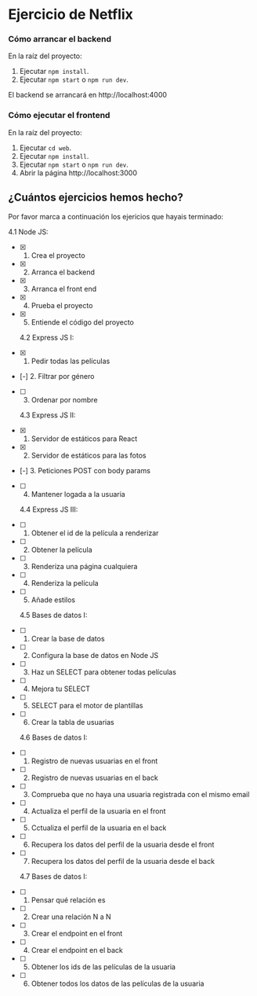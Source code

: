 # Ejercicio de Netflix

### Cómo arrancar el backend

En la raíz del proyecto:

1. Ejecutar `npm install`.
1. Ejecutar `npm start` o `npm run dev`.

El backend se arrancará en http://localhost:4000

### Cómo ejecutar el frontend

En la raíz del proyecto:

1. Ejecutar `cd web`.
1. Ejecutar `npm install`.
1. Ejecutar `npm start` o `npm run dev`.
1. Abrir la página http://localhost:3000

## ¿Cuántos ejercicios hemos hecho?

Por favor marca a continuación los ejericios que hayais terminado:

4.1 Node JS:

- [x] 1. Crea el proyecto
- [x] 2. Arranca el backend
- [x] 3. Arranca el front end
- [x] 4. Prueba el proyecto
- [x] 5. Entiende el código del proyecto

  4.2 Express JS I:

- [x] 1. Pedir todas las películas
- [-] 2. Filtrar por género
- [ ] 3. Ordenar por nombre

  4.3 Express JS II:

- [x] 1. Servidor de estáticos para React
- [x] 2. Servidor de estáticos para las fotos
- [-] 3. Peticiones POST con body params
- [ ] 4. Mantener logada a la usuaria

  4.4 Express JS III:

- [ ] 1. Obtener el id de la película a renderizar
- [ ] 2. Obtener la película
- [ ] 3. Renderiza una página cualquiera
- [ ] 4. Renderiza la película
- [ ] 5. Añade estilos

  4.5 Bases de datos I:

- [ ] 1. Crear la base de datos
- [ ] 2. Configura la base de datos en Node JS
- [ ] 3. Haz un SELECT para obtener todas películas
- [ ] 4. Mejora tu SELECT
- [ ] 5. SELECT para el motor de plantillas
- [ ] 6. Crear la tabla de usuarias

  4.6 Bases de datos I:

- [ ] 1. Registro de nuevas usuarias en el front
- [ ] 2. Registro de nuevas usuarias en el back
- [ ] 3. Comprueba que no haya una usuaria registrada con el mismo email
- [ ] 4. Actualiza el perfil de la usuaria en el front
- [ ] 5. Cctualiza el perfil de la usuaria en el back
- [ ] 6. Recupera los datos del perfil de la usuaria desde el front
- [ ] 7. Recupera los datos del perfil de la usuaria desde el back

  4.7 Bases de datos I:

- [ ] 1. Pensar qué relación es
- [ ] 2. Crear una relación N a N
- [ ] 3. Crear el endpoint en el front
- [ ] 4. Crear el endpoint en el back
- [ ] 5. Obtener los ids de las películas de la usuaria
- [ ] 6. Obtener todos los datos de las películas de la usuaria
